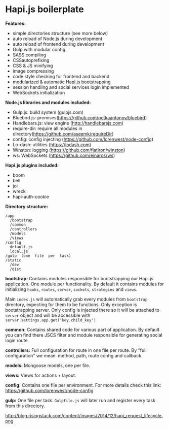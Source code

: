 Hapi.js boilerplate
===================

**Features:**

- simple directories structure (see more below)
- auto reload of Node.js during development
- auto reload of frontend during development
- Gulp with modular config:
 - SASS compiling
 - CSSautoprefixing
 - CSS & JS minifying
 - image compressing
 - code style checking for frontend and backend
- modularized & automatic Hapi.js bootstrapping
- session handling and social services login implemented
- WebSockets initialization

**Node.js libraries and modules included:**

- Gulp.js: build system (gulpjs.com)
- Bluebird.js: promises(https://github.com/petkaantonov/bluebird)
- Handlebars.js: view engine (http://handlebarsjs.com)
- require-dir: require all modules in directory(https://github.com/aseemk/requireDir)
- config: config injecting (https://github.com/lorenwest/node-config)
- Lo-dash: utilities (https://lodash.com)
- Winston: logging (https://github.com/flatiron/winston)
- ws: WebSockets (https://github.com/einaros/ws)

**Hapi.js plugins included:**

- boom
- bell
- joi
- wreck
- hapi-auth-cookie

**Directory structure:**

```
/app
  /bootstrap
  /common
  /controllers
  /models
  /views
/config
  default.js
  local.js
/gulp  (one  file  per  task)
/static
  /dev
  /dist
```

**bootstrap:**
Contains modules responsible for bootstrapping our Hapi.js application. One module per functionality.
By default it contains modules for initializing `hooks`, `routes`, `server`, `sockets`, `strategies` and `views`.

Main `index.js` will automatically grab every modules from `bootstrap` directory, expecting for them to be functions.
Only exception is bootstrapping server. Only config is injected there so it will be attached to `server` object and will
be accessible with `server.settings.app.get('key.child_key')`

**common:**
Contains shared code for various part of application. By default you can find there JSCS filter and module responsible
for generating social login route.

**controllers:**
Full configuration for route in one file per route. By "full configuration" we mean: method, path, route config and callback.

**models:**
Mongoose models, one per file.

**views:**
Views for actions + layout.

**config:**
Contains one file per environment. For more details check this link: https://github.com/lorenwest/node-config

**gulp:**
One file per task. `Gulpfile.js` will later run and register every task from this directory.

http://blog.risingstack.com/content/images/2014/12/hapi_request_lifecycle.png